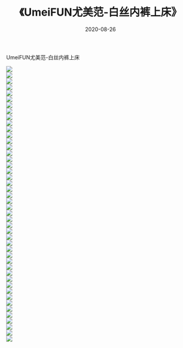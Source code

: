 ﻿---
layout: post
title:  《UmeiFUN尤美范-白丝内裤上床》
date:   2020-08-26
img: http://img.660000.xyz/Sharelink/网络美图/2020/UmeiFUN尤美范-白丝内裤上床/000.jpg
categories: [美女, 清纯, 唯美]
---

UmeiFUN尤美范-白丝内裤上床

  ![](http://img.660000.xyz/Sharelink/网络美图/2020/UmeiFUN尤美范-白丝内裤上床/001.jpg) <br> ![](http://img.660000.xyz/Sharelink/网络美图/2020/UmeiFUN尤美范-白丝内裤上床/002.jpg) <br> ![](http://img.660000.xyz/Sharelink/网络美图/2020/UmeiFUN尤美范-白丝内裤上床/003.jpg) <br> ![](http://img.660000.xyz/Sharelink/网络美图/2020/UmeiFUN尤美范-白丝内裤上床/004.jpg) <br> ![](http://img.660000.xyz/Sharelink/网络美图/2020/UmeiFUN尤美范-白丝内裤上床/005.jpg) <br> ![](http://img.660000.xyz/Sharelink/网络美图/2020/UmeiFUN尤美范-白丝内裤上床/006.jpg) <br> ![](http://img.660000.xyz/Sharelink/网络美图/2020/UmeiFUN尤美范-白丝内裤上床/007.jpg) <br> ![](http://img.660000.xyz/Sharelink/网络美图/2020/UmeiFUN尤美范-白丝内裤上床/008.jpg) <br> ![](http://img.660000.xyz/Sharelink/网络美图/2020/UmeiFUN尤美范-白丝内裤上床/009.jpg) <br> ![](http://img.660000.xyz/Sharelink/网络美图/2020/UmeiFUN尤美范-白丝内裤上床/010.jpg) <br> ![](http://img.660000.xyz/Sharelink/网络美图/2020/UmeiFUN尤美范-白丝内裤上床/011.jpg) <br> ![](http://img.660000.xyz/Sharelink/网络美图/2020/UmeiFUN尤美范-白丝内裤上床/012.jpg) <br> ![](http://img.660000.xyz/Sharelink/网络美图/2020/UmeiFUN尤美范-白丝内裤上床/013.jpg) <br> ![](http://img.660000.xyz/Sharelink/网络美图/2020/UmeiFUN尤美范-白丝内裤上床/014.jpg) <br> ![](http://img.660000.xyz/Sharelink/网络美图/2020/UmeiFUN尤美范-白丝内裤上床/015.jpg) <br> ![](http://img.660000.xyz/Sharelink/网络美图/2020/UmeiFUN尤美范-白丝内裤上床/016.jpg) <br> ![](http://img.660000.xyz/Sharelink/网络美图/2020/UmeiFUN尤美范-白丝内裤上床/017.jpg) <br> ![](http://img.660000.xyz/Sharelink/网络美图/2020/UmeiFUN尤美范-白丝内裤上床/018.jpg) <br> ![](http://img.660000.xyz/Sharelink/网络美图/2020/UmeiFUN尤美范-白丝内裤上床/019.jpg) <br> ![](http://img.660000.xyz/Sharelink/网络美图/2020/UmeiFUN尤美范-白丝内裤上床/020.jpg) <br> ![](http://img.660000.xyz/Sharelink/网络美图/2020/UmeiFUN尤美范-白丝内裤上床/021.jpg) <br> ![](http://img.660000.xyz/Sharelink/网络美图/2020/UmeiFUN尤美范-白丝内裤上床/022.jpg) <br> ![](http://img.660000.xyz/Sharelink/网络美图/2020/UmeiFUN尤美范-白丝内裤上床/023.jpg) <br> ![](http://img.660000.xyz/Sharelink/网络美图/2020/UmeiFUN尤美范-白丝内裤上床/024.jpg) <br> ![](http://img.660000.xyz/Sharelink/网络美图/2020/UmeiFUN尤美范-白丝内裤上床/025.jpg) <br> ![](http://img.660000.xyz/Sharelink/网络美图/2020/UmeiFUN尤美范-白丝内裤上床/026.jpg) <br> ![](http://img.660000.xyz/Sharelink/网络美图/2020/UmeiFUN尤美范-白丝内裤上床/027.jpg) <br> ![](http://img.660000.xyz/Sharelink/网络美图/2020/UmeiFUN尤美范-白丝内裤上床/028.jpg) <br> ![](http://img.660000.xyz/Sharelink/网络美图/2020/UmeiFUN尤美范-白丝内裤上床/029.jpg) <br> ![](http://img.660000.xyz/Sharelink/网络美图/2020/UmeiFUN尤美范-白丝内裤上床/030.jpg) <br> ![](http://img.660000.xyz/Sharelink/网络美图/2020/UmeiFUN尤美范-白丝内裤上床/031.jpg) <br> ![](http://img.660000.xyz/Sharelink/网络美图/2020/UmeiFUN尤美范-白丝内裤上床/032.jpg) <br> ![](http://img.660000.xyz/Sharelink/网络美图/2020/UmeiFUN尤美范-白丝内裤上床/033.jpg) <br> ![](http://img.660000.xyz/Sharelink/网络美图/2020/UmeiFUN尤美范-白丝内裤上床/034.jpg) <br> ![](http://img.660000.xyz/Sharelink/网络美图/2020/UmeiFUN尤美范-白丝内裤上床/035.jpg) <br> ![](http://img.660000.xyz/Sharelink/网络美图/2020/UmeiFUN尤美范-白丝内裤上床/036.jpg) <br> ![](http://img.660000.xyz/Sharelink/网络美图/2020/UmeiFUN尤美范-白丝内裤上床/037.jpg) <br> ![](http://img.660000.xyz/Sharelink/网络美图/2020/UmeiFUN尤美范-白丝内裤上床/038.jpg) <br> ![](http://img.660000.xyz/Sharelink/网络美图/2020/UmeiFUN尤美范-白丝内裤上床/039.jpg) <br> ![](http://img.660000.xyz/Sharelink/网络美图/2020/UmeiFUN尤美范-白丝内裤上床/040.jpg) <br> ![](http://img.660000.xyz/Sharelink/网络美图/2020/UmeiFUN尤美范-白丝内裤上床/041.jpg) <br> ![](http://img.660000.xyz/Sharelink/网络美图/2020/UmeiFUN尤美范-白丝内裤上床/042.jpg) <br> ![](http://img.660000.xyz/Sharelink/网络美图/2020/UmeiFUN尤美范-白丝内裤上床/043.jpg) <br> ![](http://img.660000.xyz/Sharelink/网络美图/2020/UmeiFUN尤美范-白丝内裤上床/044.jpg) <br> ![](http://img.660000.xyz/Sharelink/网络美图/2020/UmeiFUN尤美范-白丝内裤上床/045.jpg) <br> ![](http://img.660000.xyz/Sharelink/网络美图/2020/UmeiFUN尤美范-白丝内裤上床/046.jpg) <br>